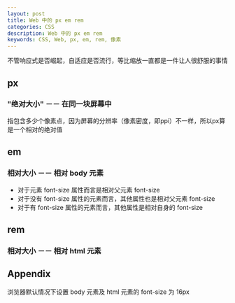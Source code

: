 ```yaml
---
layout: post
title: Web 中的 px em rem
categories: CSS
description: Web 中的 px em rem
keywords: CSS, Web, px, em, rem, 像素
---
```



不管响应式是否崛起，自适应是否流行，等比缩放一直都是一件让人很舒服的事情

## px
### "绝对大小" －－ 在同一块屏幕中
指包含多少个像素点，因为屏幕的分辨率（像素密度，即ppi）不一样，所以px算是一个相对的绝对值

## em
### 相对大小 －－ 相对 body 元素
- 对于元素 font-size 属性而言是相对父元素 font-size
- 对于没有 font-size 属性的元素而言，其他属性也是相对父元素 font-size
- 对于有 font-size 属性的元素而言，其他属性是相对自身的 font-size

## rem
### 相对大小 －－ 相对 html 元素

## Appendix
浏览器默认情况下设置 body 元素及 html 元素的 font-size 为 16px
